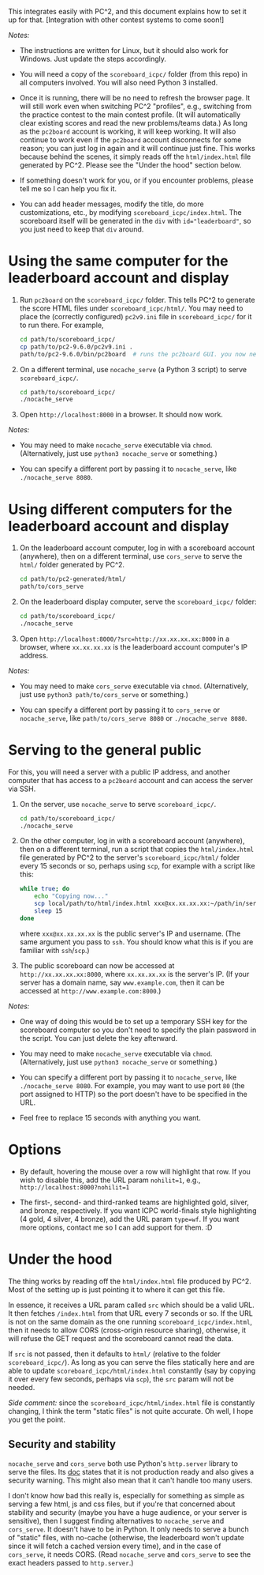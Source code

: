 This integrates easily with PC^2, and this document explains how to set it up for that. [Integration with other contest systems to come soon!]

*Notes:*

- The instructions are written for Linux, but it should also work for Windows. Just update the steps accordingly.

- You will need a copy of the `scoreboard_icpc/` folder (from this repo) in all computers involved. You will also need Python 3 installed.

- Once it is running, there will be no need to refresh the browser page. It will still work even when switching PC^2 "profiles", e.g., switching from the practice contest to the main contest profile. (It will automatically clear existing scores and read the new problems/teams data.) As long as the `pc2board` account is working, it will keep working. It will also continue to work even if the `pc2board` account disconnects for some reason; you can just log in again and it will continue just fine. This works because behind the scenes, it simply reads off the `html/index.html` file generated by PC^2. Please see the "Under the hood" section below.

- If something doesn't work for you, or if you encounter problems, please tell me so I can help you fix it.

- You can add header messages, modify the title, do more customizations, etc., by modifying `scoreboard_icpc/index.html`. The scoreboard itself will be generated in the `div` with `id="leaderboard"`, so you just need to keep that `div` around.


# Using the same computer for the leaderboard account and display

1. Run `pc2board` on the `scoreboard_icpc/` folder. This tells PC^2 to generate the score HTML files under `scoreboard_icpc/html/`. You may need to place the (correctly configured) `pc2v9.ini` file in `scoreboard_icpc/` for it to run there. For example,
    
    ```bash
    cd path/to/scoreboard_icpc/
    cp path/to/pc2-9.6.0/pc2v9.ini .
    path/to/pc2-9.6.0/bin/pc2board  # runs the pc2board GUI. you now need to log in
    ```

2. On a different terminal, use `nocache_serve` (a Python 3 script) to serve `scoreboard_icpc/`.  

    ```bash
    cd path/to/scoreboard_icpc/
    ./nocache_serve
    ```

3. Open `http://localhost:8000` in a browser. It should now work.

*Notes:*

- You may need to make `nocache_serve` executable via `chmod`. (Alternatively, just use `python3 nocache_serve` or something.)

- You can specify a different port by passing it to `nocache_serve`, like `./nocache_serve 8080`.  


# Using different computers for the leaderboard account and display

1. On the leaderboard account computer, log in with a scoreboard account (anywhere), then on a different terminal, use `cors_serve` to serve the `html/` folder generated by PC^2.

    ```bash
    cd path/to/pc2-generated/html/
    path/to/cors_serve
    ```

2. On the leaderboard display computer, serve the `scoreboard_icpc/` folder:

    ```bash
    cd path/to/scoreboard_icpc/
    ./nocache_serve
    ```

3. Open `http://localhost:8000/?src=http://xx.xx.xx.xx:8000` in a browser, where `xx.xx.xx.xx` is the leaderboard account computer's IP address.

*Notes:*

- You may need to make `cors_serve` executable via `chmod`. (Alternatively, just use `python3 path/to/cors_serve` or something.)

- You can specify a different port by passing it to `cors_serve` or `nocache_serve`, like `path/to/cors_serve 8080` or `./nocache_serve 8080`.  


# Serving to the general public

For this, you will need a server with a public IP address, and another computer that has access to a `pc2board` account and can access the server via SSH.  

1. On the server, use `nocache_serve` to serve `scoreboard_icpc/`.  

    ```bash
    cd path/to/scoreboard_icpc/
    ./nocache_serve
    ```

2. On the other computer, log in with a scoreboard account (anywhere), then on a different terminal, run a script that copies the `html/index.html` file generated by PC^2 to the server's `scoreboard_icpc/html/` folder every 15 seconds or so, perhaps using `scp`, for example with a script like this:

    ```bash
    while true; do
        echo "Copying now..."
        scp local/path/to/html/index.html xxx@xx.xx.xx.xx:~/path/in/server/to/scoreboard_icpc/html/
        sleep 15
    done
    ```

    where `xxx@xx.xx.xx.xx` is the public server's IP and username. (The same argument you pass to `ssh`. You should know what this is if you are familiar with `ssh`/`scp`.)

3. The public scoreboard can now be accessed at `http://xx.xx.xx.xx:8000`, where `xx.xx.xx.xx` is the server's IP. (If your server has a domain name, say `www.example.com`, then it can be accessed at `http://www.example.com:8000`.)


*Notes:*  

- One way of doing this would be to set up a temporary SSH key for the scoreboard computer so you don't need to specify the plain password in the script. You can just delete the key afterward.

- You may need to make `nocache_serve` executable via `chmod`. (Alternatively, just use `python3 nocache_serve` or something.)

- You can specify a different port by passing it to `nocache_serve`, like `./nocache_serve 8080`. For example, you may want to use port `80` (the port assigned to HTTP) so the port doesn't have to be specified in the URL.

- Feel free to replace 15 seconds with anything you want.


# Options

- By default, hovering the mouse over a row will highlight that row. If you wish to disable this, add the URL param `nohilit=1`, e.g., `http://localhost:8000?nohilit=1`

- The first-, second- and third-ranked teams are highlighted gold, silver, and bronze, respectively. If you want ICPC world-finals style highlighting (4 gold, 4 silver, 4 bronze), add the URL param `type=wf`. If you want more options, contact me so I can add support for them. :D


# Under the hood

The thing works by reading off the `html/index.html` file produced by PC^2. Most of the setting up is just pointing it to where it can get this file.

In essence, it receives a URL param called `src` which should be a valid URL. It then fetches `/index.html` from that URL every 7 seconds or so. If the URL is not on the same domain as the one running `scoreboard_icpc/index.html`, then it needs to allow CORS (cross-origin resource sharing), otherwise, it will refuse the GET request and the scoreboard cannot read the data.

If `src` is not passed, then it defaults to `html/` (relative to the folder `scoreboard_icpc/`). As long as you can serve the files statically here and are able to update `scoreboard_icpc/html/index.html` constantly (say by copying it over every few seconds, perhaps via `scp`), the `src` param will not be needed.  

*Side comment:* since the `scoreboard_icpc/html/index.html` file is constantly changing, I think the term "static files" is not quite accurate. Oh well, I hope you get the point.


## Security and stability  

`nocache_serve` and `cors_serve` both use Python's `http.server` library to serve the files. Its [doc](https://docs.python.org/3/library/http.server.html) states that it is not production ready and also gives a security warning. This might also mean that it can't handle too many users.

I don't know how bad this really is, especially for something as simple as serving a few html, js and css files, but if you're that concerned about stability and security (maybe you have a huge audience, or your server is sensitive), then I suggest finding alternatives to `nocache_serve` and `cors_serve`. It doesn't have to be in Python. It only needs to serve a bunch of "static" files, with no-cache (otherwise, the leaderboard won't update since it will fetch a cached version every time), and in the case of `cors_serve`, it needs CORS. (Read `nocache_serve` and `cors_serve` to see the exact headers passed to `http.server`.)


